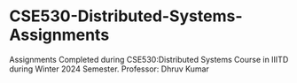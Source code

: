 # CSE530-Distributed-Systems-Assignments
Assignments Completed during CSE530:Distributed Systems Course in IIITD during Winter 2024 Semester. Professor: Dhruv Kumar
